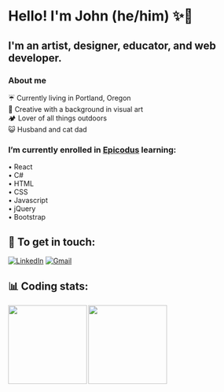 # Hello! I'm John (he/him) ✨🐢
## I'm an artist, designer, educator, and web developer. 
### About me
☔ Currently living in Portland, Oregon<br>
📸 Creative with a background in visual art<br>
🏕️ Lover of all things outdoors<br>
😺 Husband and cat dad<br>

### I’m currently enrolled in <a href="https://www.epicodus.com/" target="_blank">Epicodus</a> learning:<br>
• React<br>
• C#<br>
• HTML<br>
• CSS<br>
• Javascript<br>
• jQuery<br>
• Bootstrap<br>

## 📨 To get in touch:

<a href="https://www.linkedin.com/in/johnwhitten-studio/"><img alt="LinkedIn" src="https://img.shields.io/badge/linkedin%20-%230077B5.svg?&style=flat&logo=linkedin&logoColor=white"/></a>
<a href="mailto:johnwhitten.studio@gmail.com"><img alt="Gmail" src="https://img.shields.io/badge/Gmail-D14836?style=flat&logo=gmail&logoColor=white" /></a>

## 📊 Coding stats:
<img align="left" height="160px" src="https://github-readme-stats.vercel.app/api?username=johnwhittenstudio&show_icons=true&theme=dark" />
<img align="left" height="160px" src="https://github-readme-stats.vercel.app/api/top-langs/?username=johnwhittenstudio&layout=compact&theme=dark" /><br>

